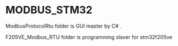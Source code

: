 # MODBUS_STM32

ModbusProtocolRtu folder is GUI master by C# .



F205VE_Modbus_RTU folder is programming slaver for stm32f205ve
